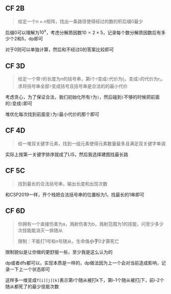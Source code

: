 ## CF 2B

> 给定一个$n\times n$矩阵，找出一条路径使得经过的数的积后缀0最少

后缀$0$可以理解为$10^x$，考虑分解质因数$10 = 2 \times 5$，记录每个数分解质因数后有多少个$2$和$5$​，dp即可

对于$0$则可以单独计算，然后和不经过$0$的答案比较即可

## CF 3D

> 给定一个带`?`的长度为$n$的括号串，第$i$个`?`变成`(`代价为$l_i$，变成`)`的代价为$r_i$，求将括号串全部`?`变成括号且括号串是合法的的最小代价

考虑贪心，为了保证合法，我们初始化所有`?`为`)`，然后碰到`(`不够的时候把前面的`)`变成`(`即可

堆优化每次找到前面变`)`为`(`最小代价的那个即可

## CF 4D

> 给一堆双关键字元素，找到一组元素使得元素数量最多且满足双关键字单调

实际上按第一关键字排序就成了LIS，然后我选择建图找最长路

## CF 5C

> 找到最长的合法括号串，输出长度和出现次数

和CSP2019一样，开个栈把合法括号串的位置标为1，找最长的1串即可

## CF 6D

> 你拥有一个直接伤害为a，溅射伤害为b，溅射范围为1的技能，问至少多少次技能能消灭一排随从
>
> 限制：不能打1号和n号随从，生命值**小于**0才算死亡

限制貌似是让你做的更舒服一些，至少我是这么认为的

dp或者dfs都可以，实现本质是一样的，dp做法因为上一个会对当前造成影响，记录一下上一个状态即可

这样多一维变成`f[i][j][k]`表示第i个随从被打k下，第i-1个随从被打j下，前i-2个随从都死了的最少技能次数